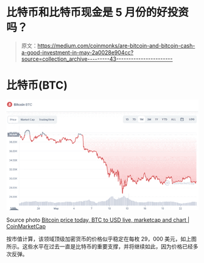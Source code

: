 # 比特币和比特币现金是 5 月份的好投资吗？

> 原文：<https://medium.com/coinmonks/are-bitcoin-and-bitcoin-cash-a-good-investment-in-may-2a0028e904cc?source=collection_archive---------43----------------------->

# 比特币(BTC)

![](img/ebaf756ce8f9e4715bf32a301cd226b2.png)

Source photo [Bitcoin price today, BTC to USD live, marketcap and chart | CoinMarketCap](https://coinmarketcap.com/currencies/bitcoin/)

按市值计算，该领域顶级加密货币的价格似乎稳定在每枚 29，000 美元，如上图所示。这些水平在过去一直是比特币的重要支撑，并将继续如此，因为价格已经多次反弹。